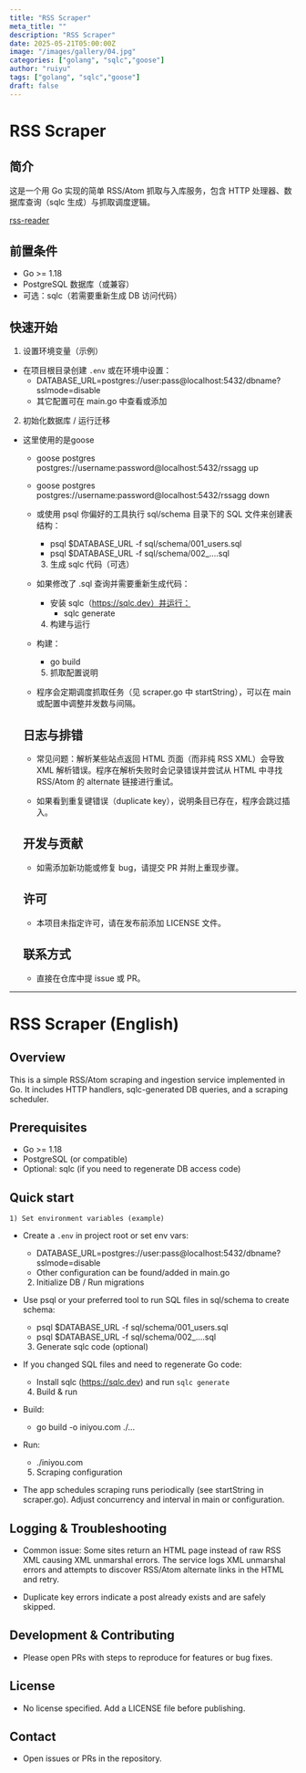 ```yaml
---
title: "RSS Scraper"
meta_title: ""
description: "RSS Scraper"
date: 2025-05-21T05:00:00Z
image: "/images/gallery/04.jpg"
categories: ["golang", "sqlc","goose"]
author: "ruiyu"
tags: ["golang", "sqlc","goose"]
draft: false
---
```


# RSS Scraper

## 简介

这是一个用 Go 实现的简单 RSS/Atom 抓取与入库服务，包含 HTTP 处理器、数据库查询（sqlc 生成）与抓取调度逻辑。

[rss-reader](https://github.com/iniruiyu/rss-reader)

## 前置条件

- Go >= 1.18
- PostgreSQL 数据库（或兼容）
- 可选：sqlc（若需要重新生成 DB 访问代码）

## 快速开始

1) 设置环境变量（示例）

- 在项目根目录创建 `.env` 或在环境中设置：
  - DATABASE_URL=postgres://user:pass@localhost:5432/dbname?sslmode=disable
  - 其它配置可在 main.go 中查看或添加

2) 初始化数据库 / 运行迁移

- 这里使用的是goose
  - goose postgres postgres://username:password@localhost:5432/rssagg up
  - goose postgres postgres://username:password@localhost:5432/rssagg down
  - 或使用 psql 你偏好的工具执行 sql/schema 目录下的 SQL 文件来创建表结构：
    - psql $DATABASE_URL -f sql/schema/001_users.sql
    - psql $DATABASE_URL -f sql/schema/002_....sql


    3) 生成 sqlc 代码（可选）

  - 如果修改了 .sql 查询并需要重新生成代码：
    - 安装 sqlc（https://sqlc.dev）并运行：
      - sqlc generate

    4) 构建与运行

  - 构建：
    - go build

    5) 抓取配置说明

  - 程序会定期调度抓取任务（见 scraper.go 中 startString），可以在 main 或配置中调整并发数与间隔。

  ## 日志与排错

  - 常见问题：解析某些站点返回 HTML 页面（而非纯 RSS XML）会导致 XML 解析错误。程序在解析失败时会记录错误并尝试从 HTML 中寻找 RSS/Atom 的 alternate 链接进行重试。

  - 如果看到重复键错误（duplicate key），说明条目已存在，程序会跳过插入。

  ## 开发与贡献

  - 如需添加新功能或修复 bug，请提交 PR 并附上重现步骤。

  ## 许可

  - 本项目未指定许可，请在发布前添加 LICENSE 文件。

  ## 联系方式

  - 直接在仓库中提 issue 或 PR。

---

  # RSS Scraper (English)

  ## Overview

  This is a simple RSS/Atom scraping and ingestion service implemented in Go. It includes HTTP handlers, sqlc-generated DB queries, and a scraping scheduler.

  ## Prerequisites

  - Go >= 1.18
  - PostgreSQL (or compatible)
  - Optional: sqlc (if you need to regenerate DB access code)

  ## Quick start

    1) Set environment variables (example)

  - Create a `.env` in project root or set env vars:
    - DATABASE_URL=postgres://user:pass@localhost:5432/dbname?sslmode=disable
    - Other configuration can be found/added in main.go

    2) Initialize DB / Run migrations

  - Use psql or your preferred tool to run SQL files in sql/schema to create schema:
    - psql $DATABASE_URL -f sql/schema/001_users.sql
    - psql $DATABASE_URL -f sql/schema/002_....sql

    3) Generate sqlc code (optional)

  - If you changed SQL files and need to regenerate Go code:
    - Install sqlc (https://sqlc.dev) and run `sqlc generate`

    4) Build & run

  - Build:
    - go build -o iniyou.com ./...
  - Run:
    - ./iniyou.com

    5) Scraping configuration

  - The app schedules scraping runs periodically (see startString in scraper.go). Adjust concurrency and interval in main or configuration.

  ## Logging & Troubleshooting

  - Common issue: Some sites return an HTML page instead of raw RSS XML causing XML unmarshal errors. The service logs XML unmarshal errors and attempts to discover RSS/Atom alternate links in the HTML and retry.

  - Duplicate key errors indicate a post already exists and are safely skipped.

  ## Development & Contributing

  - Please open PRs with steps to reproduce for features or bug fixes.

  ## License

  - No license specified. Add a LICENSE file before publishing.

  ## Contact

  - Open issues or PRs in the repository.

